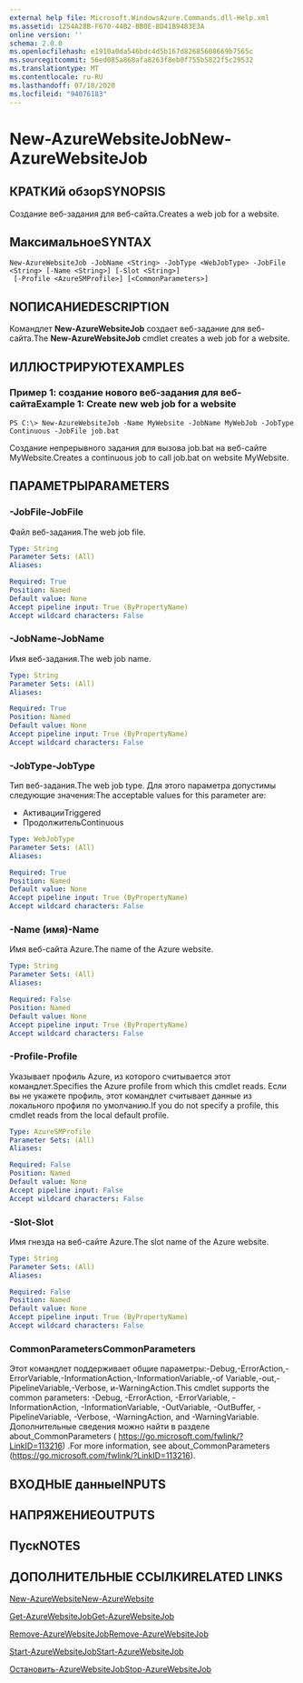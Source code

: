 ```yaml
---
external help file: Microsoft.WindowsAzure.Commands.dll-Help.xml
ms.assetid: 1254A28B-F670-44B2-BB0E-BD41B9483E3A
online version: ''
schema: 2.0.0
ms.openlocfilehash: e1910a0da546bdc4d5b167d82685608669b7565c
ms.sourcegitcommit: 56ed085a868afa8263f8eb0f755b5822f5c29532
ms.translationtype: MT
ms.contentlocale: ru-RU
ms.lasthandoff: 07/18/2020
ms.locfileid: "94076183"
---
```

# <span data-ttu-id="5f6cb-101">New-AzureWebsiteJob</span><span class="sxs-lookup"><span data-stu-id="5f6cb-101">New-AzureWebsiteJob</span></span>

## <span data-ttu-id="5f6cb-102">КРАТКИй обзор</span><span class="sxs-lookup"><span data-stu-id="5f6cb-102">SYNOPSIS</span></span>
<span data-ttu-id="5f6cb-103">Создание веб-задания для веб-сайта.</span><span class="sxs-lookup"><span data-stu-id="5f6cb-103">Creates a web job for a website.</span></span>

## <span data-ttu-id="5f6cb-104">Максимальное</span><span class="sxs-lookup"><span data-stu-id="5f6cb-104">SYNTAX</span></span>

```
New-AzureWebsiteJob -JobName <String> -JobType <WebJobType> -JobFile <String> [-Name <String>] [-Slot <String>]
 [-Profile <AzureSMProfile>] [<CommonParameters>]
```

## <span data-ttu-id="5f6cb-105">NОПИСАНИЕ</span><span class="sxs-lookup"><span data-stu-id="5f6cb-105">DESCRIPTION</span></span>
<span data-ttu-id="5f6cb-106">Командлет **New-AzureWebsiteJob** создает веб-задание для веб-сайта.</span><span class="sxs-lookup"><span data-stu-id="5f6cb-106">The **New-AzureWebsiteJob** cmdlet creates a web job for a website.</span></span>

## <span data-ttu-id="5f6cb-107">ИЛЛЮСТРИРУЮТ</span><span class="sxs-lookup"><span data-stu-id="5f6cb-107">EXAMPLES</span></span>

### <span data-ttu-id="5f6cb-108">Пример 1: создание нового веб-задания для веб-сайта</span><span class="sxs-lookup"><span data-stu-id="5f6cb-108">Example 1: Create new web job for a website</span></span>
```
PS C:\> New-AzureWebsiteJob -Name MyWebsite -JobName MyWebJob -JobType Continuous -JobFile job.bat
```

<span data-ttu-id="5f6cb-109">Создание непрерывного задания для вызова job.bat на веб-сайте MyWebsite.</span><span class="sxs-lookup"><span data-stu-id="5f6cb-109">Creates a continuous job to call job.bat on website MyWebsite.</span></span>

## <span data-ttu-id="5f6cb-110">ПАРАМЕТРЫ</span><span class="sxs-lookup"><span data-stu-id="5f6cb-110">PARAMETERS</span></span>

### <span data-ttu-id="5f6cb-111">-JobFile</span><span class="sxs-lookup"><span data-stu-id="5f6cb-111">-JobFile</span></span>
<span data-ttu-id="5f6cb-112">Файл веб-задания.</span><span class="sxs-lookup"><span data-stu-id="5f6cb-112">The web job file.</span></span>

```yaml
Type: String
Parameter Sets: (All)
Aliases: 

Required: True
Position: Named
Default value: None
Accept pipeline input: True (ByPropertyName)
Accept wildcard characters: False
```

### <span data-ttu-id="5f6cb-113">-JobName</span><span class="sxs-lookup"><span data-stu-id="5f6cb-113">-JobName</span></span>
<span data-ttu-id="5f6cb-114">Имя веб-задания.</span><span class="sxs-lookup"><span data-stu-id="5f6cb-114">The web job name.</span></span>

```yaml
Type: String
Parameter Sets: (All)
Aliases: 

Required: True
Position: Named
Default value: None
Accept pipeline input: True (ByPropertyName)
Accept wildcard characters: False
```

### <span data-ttu-id="5f6cb-115">-JobType</span><span class="sxs-lookup"><span data-stu-id="5f6cb-115">-JobType</span></span>
<span data-ttu-id="5f6cb-116">Тип веб-задания.</span><span class="sxs-lookup"><span data-stu-id="5f6cb-116">The web job type.</span></span>
<span data-ttu-id="5f6cb-117">Для этого параметра допустимы следующие значения:</span><span class="sxs-lookup"><span data-stu-id="5f6cb-117">The acceptable values for this parameter are:</span></span>

- <span data-ttu-id="5f6cb-118">Активации</span><span class="sxs-lookup"><span data-stu-id="5f6cb-118">Triggered</span></span> 
- <span data-ttu-id="5f6cb-119">Продолжитель</span><span class="sxs-lookup"><span data-stu-id="5f6cb-119">Continuous</span></span>

```yaml
Type: WebJobType
Parameter Sets: (All)
Aliases: 

Required: True
Position: Named
Default value: None
Accept pipeline input: True (ByPropertyName)
Accept wildcard characters: False
```

### <span data-ttu-id="5f6cb-120">-Name (имя)</span><span class="sxs-lookup"><span data-stu-id="5f6cb-120">-Name</span></span>
<span data-ttu-id="5f6cb-121">Имя веб-сайта Azure.</span><span class="sxs-lookup"><span data-stu-id="5f6cb-121">The name of the Azure website.</span></span>

```yaml
Type: String
Parameter Sets: (All)
Aliases: 

Required: False
Position: Named
Default value: None
Accept pipeline input: True (ByPropertyName)
Accept wildcard characters: False
```

### <span data-ttu-id="5f6cb-122">-Profile</span><span class="sxs-lookup"><span data-stu-id="5f6cb-122">-Profile</span></span>
<span data-ttu-id="5f6cb-123">Указывает профиль Azure, из которого считывается этот командлет.</span><span class="sxs-lookup"><span data-stu-id="5f6cb-123">Specifies the Azure profile from which this cmdlet reads.</span></span>
<span data-ttu-id="5f6cb-124">Если вы не укажете профиль, этот командлет считывает данные из локального профиля по умолчанию.</span><span class="sxs-lookup"><span data-stu-id="5f6cb-124">If you do not specify a profile, this cmdlet reads from the local default profile.</span></span>

```yaml
Type: AzureSMProfile
Parameter Sets: (All)
Aliases: 

Required: False
Position: Named
Default value: None
Accept pipeline input: False
Accept wildcard characters: False
```

### <span data-ttu-id="5f6cb-125">-Slot</span><span class="sxs-lookup"><span data-stu-id="5f6cb-125">-Slot</span></span>
<span data-ttu-id="5f6cb-126">Имя гнезда на веб-сайте Azure.</span><span class="sxs-lookup"><span data-stu-id="5f6cb-126">The slot name of the Azure website.</span></span>

```yaml
Type: String
Parameter Sets: (All)
Aliases: 

Required: False
Position: Named
Default value: None
Accept pipeline input: True (ByPropertyName)
Accept wildcard characters: False
```

### <span data-ttu-id="5f6cb-127">CommonParameters</span><span class="sxs-lookup"><span data-stu-id="5f6cb-127">CommonParameters</span></span>
<span data-ttu-id="5f6cb-128">Этот командлет поддерживает общие параметры:-Debug,-ErrorAction,-ErrorVariable,-InformationAction,-InformationVariable,-of Variable,-out,-PipelineVariable,-Verbose, и-WarningAction.</span><span class="sxs-lookup"><span data-stu-id="5f6cb-128">This cmdlet supports the common parameters: -Debug, -ErrorAction, -ErrorVariable, -InformationAction, -InformationVariable, -OutVariable, -OutBuffer, -PipelineVariable, -Verbose, -WarningAction, and -WarningVariable.</span></span> <span data-ttu-id="5f6cb-129">Дополнительные сведения можно найти в разделе about_CommonParameters ( https://go.microsoft.com/fwlink/?LinkID=113216) .</span><span class="sxs-lookup"><span data-stu-id="5f6cb-129">For more information, see about_CommonParameters (https://go.microsoft.com/fwlink/?LinkID=113216).</span></span>

## <span data-ttu-id="5f6cb-130">ВХОДНЫЕ данные</span><span class="sxs-lookup"><span data-stu-id="5f6cb-130">INPUTS</span></span>

## <span data-ttu-id="5f6cb-131">НАПРЯЖЕНИЕ</span><span class="sxs-lookup"><span data-stu-id="5f6cb-131">OUTPUTS</span></span>

## <span data-ttu-id="5f6cb-132">Пуск</span><span class="sxs-lookup"><span data-stu-id="5f6cb-132">NOTES</span></span>

## <span data-ttu-id="5f6cb-133">ДОПОЛНИТЕЛЬНЫЕ ССЫЛКИ</span><span class="sxs-lookup"><span data-stu-id="5f6cb-133">RELATED LINKS</span></span>

[<span data-ttu-id="5f6cb-134">New-AzureWebsite</span><span class="sxs-lookup"><span data-stu-id="5f6cb-134">New-AzureWebsite</span></span>](./New-AzureWebsite.md)

[<span data-ttu-id="5f6cb-135">Get-AzureWebsiteJob</span><span class="sxs-lookup"><span data-stu-id="5f6cb-135">Get-AzureWebsiteJob</span></span>](./Get-AzureWebsiteJob.md)

[<span data-ttu-id="5f6cb-136">Remove-AzureWebsiteJob</span><span class="sxs-lookup"><span data-stu-id="5f6cb-136">Remove-AzureWebsiteJob</span></span>](./Remove-AzureWebsiteJob.md)

[<span data-ttu-id="5f6cb-137">Start-AzureWebsiteJob</span><span class="sxs-lookup"><span data-stu-id="5f6cb-137">Start-AzureWebsiteJob</span></span>](./Start-AzureWebsiteJob.md)

[<span data-ttu-id="5f6cb-138">Остановить-AzureWebsiteJob</span><span class="sxs-lookup"><span data-stu-id="5f6cb-138">Stop-AzureWebsiteJob</span></span>](./Stop-AzureWebsiteJob.md)


